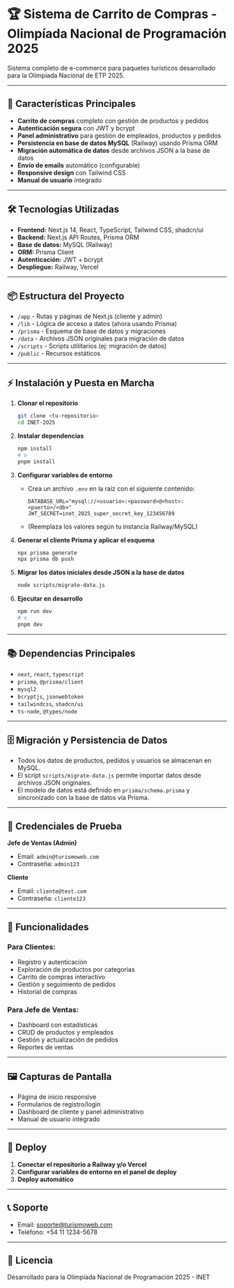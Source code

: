 # 🏆 Sistema de Carrito de Compras - Olimpíada Nacional de Programación 2025

Sistema completo de e-commerce para paquetes turísticos desarrollado para la Olimpíada Nacional de ETP 2025.

---

## 🚀 Características Principales

- **Carrito de compras** completo con gestión de productos y pedidos
- **Autenticación segura** con JWT y bcrypt
- **Panel administrativo** para gestión de empleados, productos y pedidos
- **Persistencia en base de datos MySQL** (Railway) usando Prisma ORM
- **Migración automática de datos** desde archivos JSON a la base de datos
- **Envío de emails** automático (configurable)
- **Responsive design** con Tailwind CSS
- **Manual de usuario** integrado

---

## 🛠️ Tecnologías Utilizadas

- **Frontend:** Next.js 14, React, TypeScript, Tailwind CSS, shadcn/ui
- **Backend:** Next.js API Routes, Prisma ORM
- **Base de datos:** MySQL (Railway)
- **ORM:** Prisma Client
- **Autenticación:** JWT + bcrypt
- **Despliegue:** Railway, Vercel

---

## 📦 Estructura del Proyecto

- `/app` - Rutas y páginas de Next.js (cliente y admin)
- `/lib` - Lógica de acceso a datos (ahora usando Prisma)
- `/prisma` - Esquema de base de datos y migraciones
- `/data` - Archivos JSON originales para migración de datos
- `/scripts` - Scripts utilitarios (ej: migración de datos)
- `/public` - Recursos estáticos

---

## ⚡ Instalación y Puesta en Marcha

1. **Clonar el repositorio**
   ```bash
   git clone <tu-repositorio>
   cd INET-2O25
   ```

2. **Instalar dependencias**
   ```bash
   npm install
   # o
   pnpm install
   ```

3. **Configurar variables de entorno**
   - Crea un archivo `.env` en la raíz con el siguiente contenido:
     ```
     DATABASE_URL="mysql://<usuario>:<password>@<host>:<puerto>/<db>"
     JWT_SECRET=inet_2025_super_secret_key_123456789
     ```
   - (Reemplaza los valores según tu instancia Railway/MySQL)

4. **Generar el cliente Prisma y aplicar el esquema**
   ```bash
   npx prisma generate
   npx prisma db push
   ```

5. **Migrar los datos iniciales desde JSON a la base de datos**
   ```bash
   node scripts/migrate-data.js
   ```

6. **Ejecutar en desarrollo**
   ```bash
   npm run dev
   # o
   pnpm dev
   ```

---

## 📚 Dependencias Principales

- `next`, `react`, `typescript`
- `prisma`, `@prisma/client`
- `mysql2`
- `bcryptjs`, `jsonwebtoken`
- `tailwindcss`, `shadcn/ui`
- `ts-node`, `@types/node`

---

## 🗄️ Migración y Persistencia de Datos

- Todos los datos de productos, pedidos y usuarios se almacenan en MySQL.
- El script `scripts/migrate-data.js` permite importar datos desde archivos JSON originales.
- El modelo de datos está definido en `prisma/schema.prisma` y sincronizado con la base de datos vía Prisma.

---

## 👥 Credenciales de Prueba

**Jefe de Ventas (Admin)**
- Email: `admin@turismoweb.com`
- Contraseña: `admin123`

**Cliente**
- Email: `cliente@test.com`
- Contraseña: `cliente123`

---

## 🎯 Funcionalidades

### Para Clientes:
- Registro y autenticación
- Exploración de productos por categorías
- Carrito de compras interactivo
- Gestión y seguimiento de pedidos
- Historial de compras

### Para Jefe de Ventas:
- Dashboard con estadísticas
- CRUD de productos y empleados
- Gestión y actualización de pedidos
- Reportes de ventas

---

## 🖼️ Capturas de Pantalla

- Página de inicio responsive
- Formularios de registro/login
- Dashboard de cliente y panel administrativo
- Manual de usuario integrado

---

## 🚀 Deploy

1. **Conectar el repositorio a Railway y/o Vercel**
2. **Configurar variables de entorno en el panel de deploy**
3. **Deploy automático**

---

## 📞 Soporte

- Email: soporte@turismoweb.com
- Teléfono: +54 11 1234-5678

---

## 📄 Licencia

Desarrollado para la Olimpíada Nacional de Programación 2025 - INET
